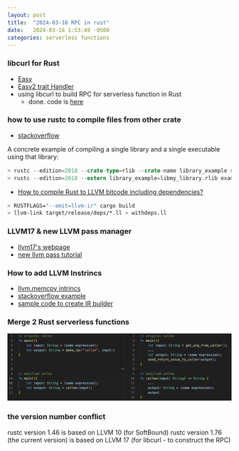 ```yaml
---
layout: post
title:  "2024-03-16 RPC in rust"
date:   2024-03-16 1:53:49 -0500
categories: serverless functions
---
```


### libcurl for Rust
- [Easy](https://docs.rs/curl/latest/curl/easy/struct.Easy.html)
- [Easy2 trait Handler](https://docs.rs/curl/latest/curl/easy/trait.Handler.html)
- using libcurl to build RPC for serverless function in Rust
	+ done. code is [here]()

### how to use rustc to compile files from other crate
- [stackoverflow](https://stackoverflow.com/questions/61987049/why-building-with-rustc-command-cannot-see-crates)

A concrete example of compiling a single library and a single executable using that library:

```rust
> rustc --edition=2018 --crate-type=rlib --crate-name library_example src/lib.rs -o libmy_library.rlib
> rustc --edition=2018 --extern library_example=libmy_library.rlib examples/main.rs
```

- [How to compile Rust to LLVM bitcode including dependencies?](https://stackoverflow.com/questions/69042049/how-to-compile-rust-to-llvm-bitcode-including-dependencies)

```bash
> RUSTFLAGS="--emit=llvm-ir" cargo build
> llvm-link target/release/deps/*.ll > withdeps.ll
```

### LLVM17 & new LLVM pass manager
- [llvm17's webpage](https://github.com/llvm/llvm-project/releases/tag/llvmorg-17.0.5)
- [new llvm pass tutorial](https://llvm.org/docs/WritingAnLLVMNewPMPass.html)

### How to add LLVM Instrincs
- [llvm.memcpy intrincs](https://llvm.org/docs/LangRef.html#id2102)
- [stackoverflow example](https://stackoverflow.com/questions/11985247/llvm-insert-intrinsic-function-cos)
- [sample code to create IR builder](https://gist.github.com/seven1m/2ca74265cca9ef6f493ef1de87e9252d#file-hello_world_llvm-cpp-L14)

### Merge 2 Rust serverless functions
![d1](/assets/2024-03-16/d1.png)

### the version number conflict
rustc version 1.46 is based on LLVM 10 (for SoftBound)
rustc version 1.76 (the current version) is based on LLVM 17 (for libcurl - to construct the RPC)
